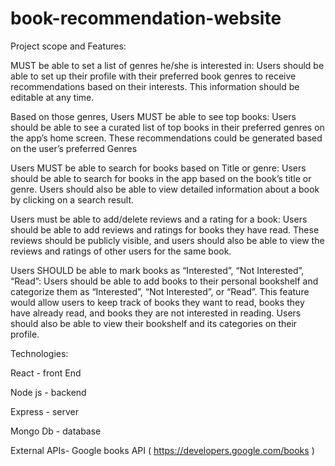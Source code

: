 # book-recommendation-website

Project scope and Features:

MUST be able to set a list of genres he/she is interested in: Users should be able to set up their profile with their preferred book genres to receive recommendations based on their interests. This information should be editable at any time.

Based on those genres, Users MUST be able to see top books: Users should be able to see a curated list of top books in their preferred genres on the app’s home screen. These recommendations could be generated based on the user’s preferred Genres

Users MUST be able to search for books based on Title or genre: Users should be able to search for books in the app based on the book’s title or genre. Users should also be able to view detailed information about a book by clicking on a search result.

Users must be able to add/delete reviews and a rating for a book: Users should be able to add reviews and ratings for books they have read. These reviews should be publicly visible, and users should also be able to view the reviews and ratings of other users for the same book.

Users SHOULD be able to mark books as “Interested”, “Not Interested”, “Read”: Users should be able to add books to their personal bookshelf and categorize them as “Interested”, “Not Interested”, or “Read”. This feature would allow users to keep track of books they want to read, books they have already read, and books they are not interested in reading. Users should also be able to view their bookshelf and its categories on their profile.

Technologies:

React - front End

Node js - backend

Express - server

Mongo Db - database

External APIs- Google books API ( https://developers.google.com/books ) 
